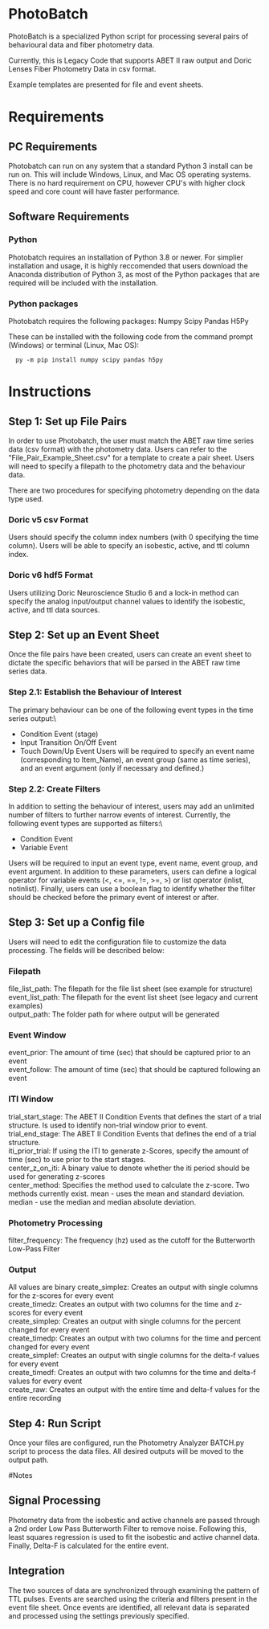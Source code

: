 # PhotoBatch
PhotoBatch is a specialized Python script for processing several pairs of behavioural data and fiber photometry data.

Currently, this is Legacy Code that supports ABET II raw output and Doric Lenses Fiber Photometry Data in csv format. 

Example templates are presented for file and event sheets.

# Requirements

## PC Requirements
Photobatch can run on any system that a standard Python 3 install can be run on. This will include Windows, Linux, and Mac OS operating systems. There is no hard requirement on CPU, however CPU's with higher clock speed and core count will have faster performance.

## Software Requirements

### Python
Photobatch requires an installation of Python 3.8 or newer. For simplier installation and usage, it is highly reccomended that users download the Anaconda distribution of Python 3, as most of the Python packages that are required will be included with the installation.

### Python packages
Photobatch requires the following packages:
Numpy
Scipy
Pandas
H5Py

These can be installed with the following code from the command prompt (Windows) or terminal (Linux, Mac OS):

```
  py -m pip install numpy scipy pandas h5py
```
# Instructions
## Step 1: Set up File Pairs
In order to use Photobatch, the user must match the ABET raw time series data (csv format) with the photometry data. Users can refer to the "File_Pair_Example_Sheet.csv" for a template to create a pair sheet. Users will need to specify a filepath to the photometry data and the behaviour data.

There are two procedures for specifying photometry depending on the data type used.

### Doric v5 csv Format
Users should specify the column index numbers (with 0 specifying the time column). Users will be able to specify an isobestic, active, and ttl column index.

### Doric v6 hdf5 Format
Users utilizing Doric Neuroscience Studio 6 and a lock-in method can specify the analog input/output channel values to identify the isobestic, active, and ttl data sources.

## Step 2: Set up an Event Sheet
Once the file pairs have been created, users can create an event sheet to dictate the specific behaviors that will be parsed in the ABET raw time series data. 

### Step 2.1: Establish the Behaviour of Interest
The primary behaviour can be one of the following event types in the time series output:\
- Condition Event (stage)
- Input Transition On/Off Event
- Touch Down/Up Event
Users will be required to specify an event name (corresponding to Item_Name), an event group (same as time series), and an event argument (only if necessary and defined.)

### Step 2.2: Create Filters
In addition to setting the behaviour of interest, users may add an unlimited number of filters to further narrow events of interest. Currently, the following event types are supported as filters:\
- Condition Event
- Variable Event

Users will be required to input an event type, event name, event group, and event argument. In addition to these parameters, users can define a logical operator for variable events (<, <=, ==, !=, >=, >) or list operator (inlist, notinlist). Finally, users can use a boolean flag to identify whether the filter should be checked before the primary event of interest or after.

## Step 3: Set up a Config file
Users will need to edit the configuration file to customize the data processing. The fields will be described below:
### Filepath
file_list_path: The filepath for the file list sheet (see example for structure)\
event_list_path: The filepath for the event list sheet (see legacy and current examples)\
output_path: The folder path for where output will be generated
### Event Window
event_prior: The amount of time (sec) that should be captured prior to an event\
event_follow: The amount of time (sec) that should be captured following an event
### ITI Window
trial_start_stage: The ABET II Condition Events that defines the start of a trial structure. Is used to identify non-trial window prior to event.\
trial_end_stage: The ABET II Condition Events that defines the end of a trial structure.\
iti_prior_trial: If using the ITI to generate z-Scores, specify the amount of time (sec) to use prior to the start stages.\
center_z_on_iti: A binary value to denote whether the iti period should be used for generating z-scores\
center_method: Specifies the method used to calculate the z-score. Two methods currently exist. mean - uses the mean and standard deviation. median - use the median and median absolute deviation.
### Photometry Processing
filter_frequency: The frequency (hz) used as the cutoff for the Butterworth Low-Pass Filter
### Output
All values are binary
create_simplez: Creates an output with single columns for the z-scores for every event\
create_timedz: Creates an output with two columns for the time and z-scores for every event\
create_simplep: Creates an output with single columns for the percent changed for every event\
create_timedp: Creates an output with two columns for the time and percent changed for every event\
create_simplef: Creates an output with single columns for the delta-f values for every event\
create_timedf: Creates an output with two columns for the time and delta-f values for every event\
create_raw: Creates an output with the entire time and delta-f values for the entire recording

## Step 4: Run Script
Once your files are configured, run the Photometry Analyzer BATCH.py script to process the data files. All desired outputs will be moved to the output path.

#Notes
## Signal Processing
Photometry data from the isobestic and active channels are passed through a 2nd order Low Pass Butterworth Filter to remove noise. Following this, least squares regression is used to fit the isobestic and active channel data. Finally, Delta-F is calculated for the entire event.
## Integration
The two sources of data are synchronized through examining the pattern of TTL pulses. Events are searched using the criteria and filters present in the event file sheet. Once events are identified, all relevant data is separated and processed using the settings previously specified.

